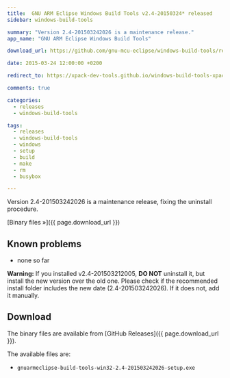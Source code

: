 ```yaml
---
title:  GNU ARM Eclipse Windows Build Tools v2.4-20150324* released
sidebar: windows-build-tools

summary: "Version 2.4-201503242026 is a maintenance release."
app_name: "GNU ARM Eclipse Windows Build Tools"

download_url: https://github.com/gnu-mcu-eclipse/windows-build-tools/releases/tag/v2.4b

date: 2015-03-24 12:00:00 +0200

redirect_to: https://xpack-dev-tools.github.io/windows-build-tools-xpack/blog/2015/03/24/windows-build-tools-v2.4-20150324-released/

comments: true

categories:
  - releases
  - windows-build-tools

tags:
  - releases
  - windows-build-tools
  - windows
  - setup
  - build
  - make
  - rm
  - busybox

---
```


Version 2.4-201503242026 is a maintenance release, fixing the uninstall procedure.

[Binary files »]({{ page.download_url }})

## Known problems

* none so far

**Warning:** If you installed v2.4-201503212005, **DO NOT** uninstall it, but install the new version over the old one. Please check if the recommended install folder includes the new date (2.4-201503242026). If it does not, add it manually.

## Download

The binary files are available from [GitHub Releases]({{ page.download_url }}).

The available files are:

* `gnuarmeclipse-build-tools-win32-2.4-201503242026-setup.exe`
